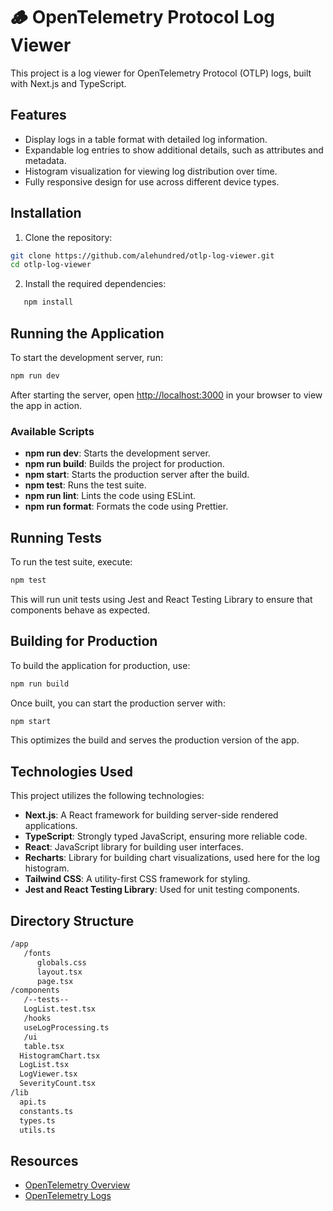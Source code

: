 # 🪵 OpenTelemetry Protocol Log Viewer

This project is a log viewer for OpenTelemetry Protocol (OTLP) logs, built with Next.js and TypeScript.

## Features

- Display logs in a table format with detailed log information.
- Expandable log entries to show additional details, such as attributes and metadata.
- Histogram visualization for viewing log distribution over time.
- Fully responsive design for use across different device types.

## Installation

1. Clone the repository:

```bash
git clone https://github.com/alehundred/otlp-log-viewer.git
cd otlp-log-viewer
```

2. Install the required dependencies:

```bash
   npm install
```

## Running the Application

To start the development server, run:

```bash
npm run dev
```

After starting the server, open [http://localhost:3000](http://localhost:3000) in your browser to view the app in action.

### Available Scripts

- **npm run dev**: Starts the development server.
- **npm run build**: Builds the project for production.
- **npm start**: Starts the production server after the build.
- **npm test**: Runs the test suite.
- **npm run lint**: Lints the code using ESLint.
- **npm run format**: Formats the code using Prettier.

## Running Tests

To run the test suite, execute:

```bash
npm test
```

This will run unit tests using Jest and React Testing Library to ensure that components behave as expected.

## Building for Production

To build the application for production, use:

```bash
npm run build
```

Once built, you can start the production server with:

```bash
npm start
```

This optimizes the build and serves the production version of the app.

## Technologies Used

This project utilizes the following technologies:

- **Next.js**: A React framework for building server-side rendered applications.
- **TypeScript**: Strongly typed JavaScript, ensuring more reliable code.
- **React**: JavaScript library for building user interfaces.
- **Recharts**: Library for building chart visualizations, used here for the log histogram.
- **Tailwind CSS**: A utility-first CSS framework for styling.
- **Jest and React Testing Library**: Used for unit testing components.

## Directory Structure

```bash
/app
   /fonts
      globals.css
      layout.tsx
      page.tsx
/components
   /--tests--
   LogList.test.tsx
   /hooks
   useLogProcessing.ts
   /ui
   table.tsx
  HistogramChart.tsx
  LogList.tsx
  LogViewer.tsx
  SeverityCount.tsx
/lib
  api.ts
  constants.ts
  types.ts
  utils.ts
```

## Resources

- [OpenTelemetry Overview](https://www.splunk.com/en_us/blog/learn/opentelemetry.html#:~:text=OpenTelemetry%20collects%20several%20classes%20of,coherence%20to%20multi%2Dlayered%20ecosystems)
- [OpenTelemetry Logs](https://opentelemetry.io/docs/concepts/signals/logs/)

